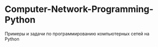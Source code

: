 # Computer-Network-Programming-Python
Примеры и задачи по программированию компьютерных сетей на Python

